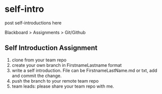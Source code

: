 # self-intro
post self-introductions here

Blackboard > Assignments > Git/Github


## Self Introduction Assignment
1. clone from your team repo
1. create your own branch in FirstnameLastname format
1. write a self introduction. File can be FirstnameLastName.md or txt, add and commit the change.
1. push the branch to your remote team repo
1. team leads: please share your team repo with me.  
